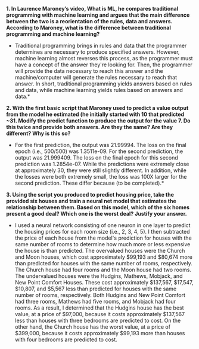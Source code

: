 **1. In Laurence Maroney’s video, What is ML, he compares traditional programming with machine learning and argues that the main difference between the two is a reorientation of the rules, data and answers. According to Maroney, what is the difference between traditional programming and machine learning?**

* Traditional programming brings in rules and data that the programmer determines are necessary to produce specified answers. However, machine learning almost reverses this
process, as the programmer must have a concept of the answer they're looking for. Then, the programmer will provide the data necessary to reach this answer and the machine/computer will generate the rules necessary to reach that answer. In short, traditional programming yields answers based on rules and data, while machine learning
yields rules based on answers and data.*

**2. With the first basic script that Maroney used to predict a value output from the model he estimated (he initially started with 10 that predicted ~31. Modify the predict function to produce the output for the value 7. Do this twice and provide both answers. Are they the same? Are they different? Why is this so?**

* For the first prediction, the output was 21.99994. The loss on the final epoch (i.e., 500/500) was 1.3511e-09. For the second prediction, the output was 21.999409. The loss on the final epoch for this second prediction was 1.2854e-07. While the predictions were extremely close at approximately 30, they were still slightly different. In addition, while the losses were both extremely small, the loss was 100X larger for the second prediction. These differ because (to be completed).*

**3. Using the script you produced to predict housing price, take the provided six houses and train a neural net model that estimates the relationship between them. Based on this model, which of the six homes present a good deal? Which one is the worst deal? Justify your answer.**

* I used a neural network consisting of one neuron in one layer to predict the housing prices for each room size (i.e., 2, 3, 4, 5).  I then subtracted the price of each house from the model's prediction for houses with the same number of rooms to determine how much more or less expensive the house is than predicted.  The overvalued houses were the Church and Moon houses, which cost approximately $99,193 and $80,674 more than predicted for houses with the same number of rooms, respectively.  The Church house had four rooms and the Moon house had two rooms.  The undervalued houses were the Hudgins, Mathews, Mobjack, and New Point Comfort Houses.  These cost approximately $137,567, $17,547, $10,807, and $5,567 less than predicted for houses with the same number of rooms, respectively.  Both Hudgins and New Point Comfort had three rooms, Mathews had five rooms, and Mobjack had four rooms.
  As a result, I determined that the Hudgins house has the best value, at a price of $97,000, because it costs approximately $137,567 less than houses with three bedrooms are predicted to cost.  On the other hand, the Church house has the worst value, at a price of $399,000, because it costs approximately $99,193 more than houses with four bedrooms are predicted to cost.
